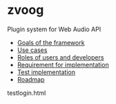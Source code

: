 # zvoog
Plugin system for Web Audio API

* [Goals of the framework](goals.md)
* [Use cases](use_case.md)
* [Roles of users and developers](roles.md)
* [Requirement for implementation](requirement.md)
* [Test implementation](implementation.md)
* [Roadmap](roadmap.md)

testlogin.html

